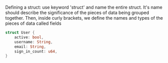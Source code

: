 Defining a struct: use keyword 'struct' and name the entire struct. It's name should describe the significance of the pieces of
data being grouped together. Then, inside curly brackets, we define the names and types of the pieces of data called fields

```Rust
struct User {
    active: bool,
    username: String,
    email: String,
    sign_in_count: u64,
}
```
